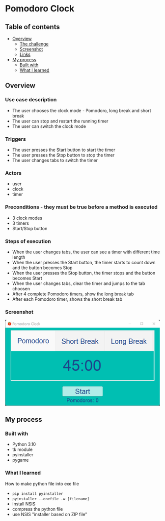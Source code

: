 # Pomodoro Clock

## Table of contents

- [Overview](#overview)
  - [The challenge](#the-challenge)
  - [Screenshot](#screenshot)
  - [Links](#links)
- [My process](#my-process)
  - [Built with](#built-with)
  - [What I learned](#what-i-learned)

## Overview

### Use case description

- The user chooses the clock mode - Pomodoro, long break and short break
- The user can stop and restart the running timer
- The user can switch the clock mode

### Triggers

- The user presses the Start button to start the timer
- The user presses the Stop button to stop the timer
- The user changes tabs to switch the timer

### Actors

- user
- clock
- timer

### Preconditions - they must be true before a method is executed

- 3 clock modes
- 3 timers
- Start/Stop button

### Steps of execution

- When the user changes tabs, the user can see a timer with different time length
- When the user presses the Start button, the timer starts to count down and the button becomes Stop
- When the user presses the Stop button, the timer stops and the button becomes Start
- When the user changes tabs, clear the timer and jumps to the tab choosen
- After 4 complete Pomodoro timers, show the long break tab
- After each Pomodoro timer, shows the short break tab

### Screenshot

![screenshot](https://github.com/erinchocolate/python-GUI-exercise/blob/master/pomodoro-timer/screenshot.png)

## My process

### Built with

- Python 3.10
- tk module
- pyinstaller
- pygame

### What I learned

How to make python file into exe file

- `pip install pyinstaller`
- `pyinstaller --onefile -w [filename]`
- install NSIS
- compress the python file
- use NSIS "installer based on ZIP file"
